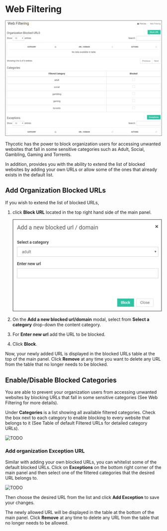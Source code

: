 [title]: # (Web Filtering)
[tags]: # (thycotic access control)
[priority]: # (4)
# Web Filtering

![web filtering](images/web-filter.png "Web filtering page")

Thycotic has the power to block organization users for accessing unwanted websites that fall in some sensitive categories such as Adult, Social, Gambling, Gaming and Torrents.

In addition, provides you with the ability to extend the list of blocked websites by adding your own URLs or allow some of the ones that already exists in the default list.

## Add Organization Blocked URLs

If you wish to extend the list of blocked URLs,

1. click __Block URL__ located in the top right hand side of the main panel.

   ![blocked url/domain](images/blocked-url.png "Add new blocked URL/domain")
1. On the __Add a new blocked url/domain__ modal, select from __Select a category__ drop-down the content category.
1. For __Enter new url__ add the URL to be blocked.
1. Click __Block__.

Now, your newly added URL is displayed in the blocked URLs table at the top of the main panel. Click __Remove__ at any time you want to delete any URL from the table that no longer needs to be blocked.

## Enable/Disable Blocked Categories

You are able to prevent your organization users from accessing unwanted websites by blocking URLs that fall in some sensitive categories (See Web Filtering for more details).

Under __Categories__ is a list showing all available filtered categories. Check the box next to each category to enable blocking to every website that belongs to it (See Table of default Filtered URLs for detailed category URLs).

![TODO](images/blocked-cat.png "Blocked content categories")

### Add organization Exception URL

Similar with adding your own blocked URLs, you can whitelist some of the default blocked URLs. Click on __Exceptions__ on the bottom right corner of the main panel and then select one of the filtered categories that the desired URL belongs to.

![TODO](images/new-url-ex.png "Add exception URL")

Then choose the desired URL from the list and click __Add Exception__ to save your changes.

The newly allowed URL will be displayed in the table at the bottom of the main panel. Click __Remove__ at any time to delete any URL from the table that no longer needs to be allowed.
